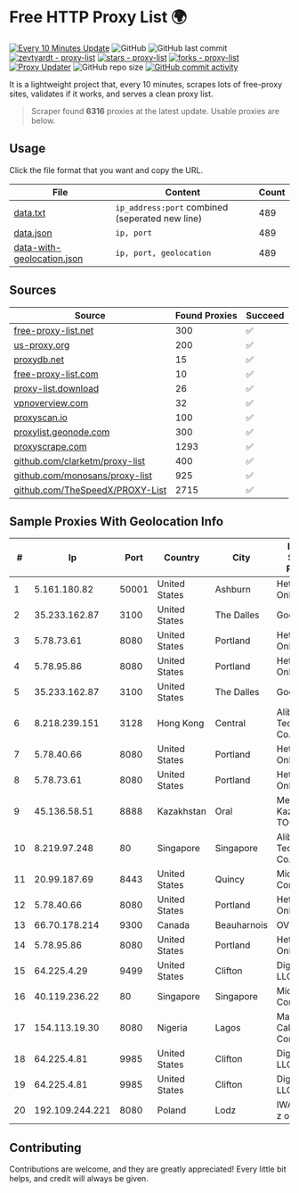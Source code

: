 
# Free HTTP Proxy List 🌍

[![Every 10 Minutes Update](https://github.com/mertguvencli/http-proxy-list/actions/workflows/main.yml/badge.svg?branch=main)](https://github.com/mertguvencli/http-proxy-list/actions/workflows/main.yml)
![GitHub](https://img.shields.io/github/license/mertguvencli/http-proxy-list)
![GitHub last commit](https://img.shields.io/github/last-commit/mertguvencli/http-proxy-list)
[![zevtyardt - proxy-list](https://img.shields.io/static/v1?label=zevtyardt&message=proxy-list&color=blue&logo=github)](https://github.com/zevtyardt/proxy-list "Go to GitHub repo")
[![stars - proxy-list](https://img.shields.io/github/stars/zevtyardt/proxy-list?style=social)](https://github.com/zevtyardt/proxy-list)
[![forks - proxy-list](https://img.shields.io/github/forks/zevtyardt/proxy-list?style=social)](https://github.com/zevtyardt/proxy-list)
[![Proxy Updater](https://github.com/zevtyardt/proxy-list/workflows/Proxy%20Updater/badge.svg)](https://github.com/zevtyardt/proxy-list/actions?query=workflow:"Proxy+Updater")
![GitHub repo size](https://img.shields.io/github/repo-size/zevtyardt/proxy-list)
[![GitHub commit activity](https://img.shields.io/github/commit-activity/m/zevtyardt/proxy-list?logo=commits)](https://github.com/zevtyardt/proxy-list/commits/main)

It is a lightweight project that, every 10 minutes, scrapes lots of free-proxy sites, validates if it works, and serves a clean proxy list.

> Scraper found **6316** proxies at the latest update. Usable proxies are below.

## Usage

Click the file format that you want and copy the URL.

|File|Content|Count|
|----|-------|-----|
|[data.txt](https://raw.githubusercontent.com/mertguvencli/http-proxy-list/main/proxy-list/data.txt)|`ip_address:port` combined (seperated new line)|489|
|[data.json](https://raw.githubusercontent.com/mertguvencli/http-proxy-list/main/proxy-list/data.json)|`ip, port`|489|
|[data-with-geolocation.json](https://raw.githubusercontent.com/mertguvencli/http-proxy-list/main/proxy-list/data-with-geolocation.json)|`ip, port, geolocation`|489|

## Sources

|Source|Found Proxies|Succeed|
|------|-------------|-------|
|[free-proxy-list.net](https://free-proxy-list.net)|300|✅|
|[us-proxy.org](https://www.us-proxy.org)|200|✅|
|[proxydb.net](http://proxydb.net)|15|✅|
|[free-proxy-list.com](https://free-proxy-list.com/?page=&port=&type%5B%5D=http&type%5B%5D=https&up_time=0&search=Search)|10|✅|
|[proxy-list.download](https://www.proxy-list.download/HTTP)|26|✅|
|[vpnoverview.com](https://vpnoverview.com/privacy/anonymous-browsing/free-proxy-servers)|32|✅|
|[proxyscan.io](https://www.proxyscan.io)|100|✅|
|[proxylist.geonode.com](https://proxylist.geonode.com/api/proxy-list?limit=300&page=1&sort_by=lastChecked&sort_type=desc&protocols=http,https)|300|✅|
|[proxyscrape.com](https://api.proxyscrape.com/v2/?request=displayproxies&protocol=http&timeout=10000&country=all&ssl=all&anonymity=all)|1293|✅|
|[github.com/clarketm/proxy-list](https://raw.githubusercontent.com/clarketm/proxy-list/master/proxy-list-raw.txt)|400|✅|
|[github.com/monosans/proxy-list](https://raw.githubusercontent.com/monosans/proxy-list/main/proxies/http.txt)|925|✅|
|[github.com/TheSpeedX/PROXY-List](https://raw.githubusercontent.com/TheSpeedX/PROXY-List/master/http.txt)|2715|✅|


## Sample Proxies With Geolocation Info

|#|Ip|Port|Country|City|Internet Service Provider|
|-|--|----|-------|----|-------------------------|
|1|5.161.180.82|50001|United States|Ashburn|Hetzner Online GmbH|
|2|35.233.162.87|3100|United States|The Dalles|Google LLC|
|3|5.78.73.61|8080|United States|Portland|Hetzner Online GmbH|
|4|5.78.95.86|8080|United States|Portland|Hetzner Online GmbH|
|5|35.233.162.87|3100|United States|The Dalles|Google LLC|
|6|8.218.239.151|3128|Hong Kong|Central|Alibaba (US) Technology Co., Ltd.|
|7|5.78.40.66|8080|United States|Portland|Hetzner Online GmbH|
|8|5.78.73.61|8080|United States|Portland|Hetzner Online GmbH|
|9|45.136.58.51|8888|Kazakhstan|Oral|Megahost Kazakhstan TOO|
|10|8.219.97.248|80|Singapore|Singapore|Alibaba (US) Technology Co., Ltd.|
|11|20.99.187.69|8443|United States|Quincy|Microsoft Corporation|
|12|5.78.40.66|8080|United States|Portland|Hetzner Online GmbH|
|13|66.70.178.214|9300|Canada|Beauharnois|OVH SAS|
|14|5.78.95.86|8080|United States|Portland|Hetzner Online GmbH|
|15|64.225.4.29|9499|United States|Clifton|DigitalOcean, LLC|
|16|40.119.236.22|80|Singapore|Singapore|Microsoft Corporation|
|17|154.113.19.30|8080|Nigeria|Lagos|Mainone Cable Company|
|18|64.225.4.81|9985|United States|Clifton|DigitalOcean, LLC|
|19|64.225.4.81|9985|United States|Clifton|DigitalOcean, LLC|
|20|192.109.244.221|8080|Poland|Lodz|IWACOM Sp. z o.o.|



## Contributing

Contributions are welcome, and they are greatly appreciated! Every
little bit helps, and credit will always be given.

